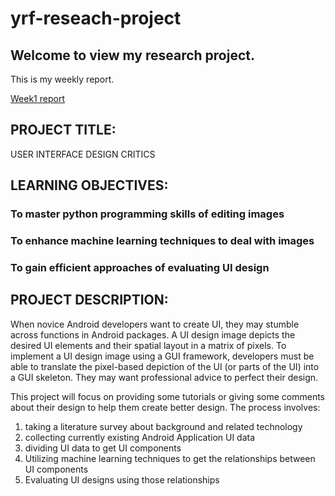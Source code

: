 # yrf-reseach-project

## Welcome to view my research project.

This is my weekly report.

[Week1 report](https://github.com/yrfyang/yrf-reseach-project/blob/master/week1.md)



## PROJECT TITLE:
USER INTERFACE DESIGN CRITICS

## LEARNING OBJECTIVES:
### To master python programming skills of editing images
### To enhance machine learning techniques to deal with images
### To gain efficient approaches of evaluating UI design

## PROJECT DESCRIPTION:

When novice Android developers want to create UI, they may stumble across functions in Android packages. A UI design image depicts the desired UI elements and their spatial layout in a matrix of pixels. To implement a UI design image using a GUI framework, developers must be able to translate the pixel-based depiction of the UI (or parts of the UI) into a GUI skeleton. They may want professional advice to perfect their design.

This project will focus on providing some tutorials or giving some comments about their design to help them create better design. The process involves:

1. taking a literature survey about background and related technology
2. collecting currently existing Android Application UI data
3. dividing UI data to get UI components
4. Utilizing machine learning techniques to get the relationships between UI components
5. Evaluating UI designs using those relationships


